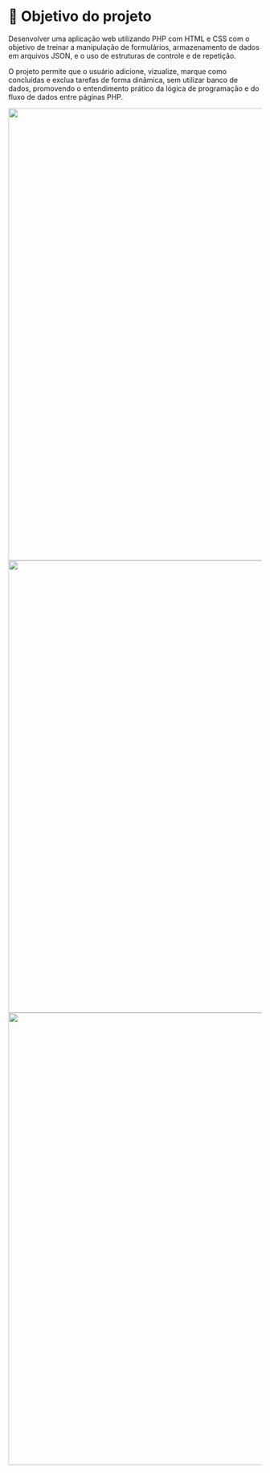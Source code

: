 # 🎯 Objetivo do projeto

Desenvolver uma aplicação web utilizando PHP com HTML e CSS com o objetivo de treinar a manipulação de formulários, armazenamento de dados em arquivos JSON, e o uso de estruturas de controle e de repetição.

O projeto permite que o usuário adicione, vizualize, marque como concluídas e exclua tarefas de forma dinâmica, sem utilizar banco de dados, promovendo o entendimento prático da lógica de programação e do fluxo de dados entre páginas PHP.

<div align="center">
<img src="https://github.com/user-attachments/assets/92a1d29e-7c46-4723-a6cc-b38fbc4e470b" width="900px" />
</div>
<div align="center">
<img src="https://github.com/user-attachments/assets/5addab13-61d7-4c18-877c-583ac0fd95c6" width="900px" />
</div>
<div align="center">
<img src="https://github.com/user-attachments/assets/40945bbc-4728-4c47-b104-1e3a21e538f1" width="900px" />
</div>
